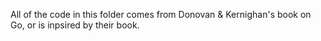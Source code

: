 All of the code in this folder comes from Donovan & Kernighan's book on Go, or is inpsired by their book.
